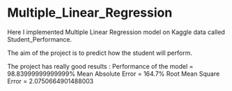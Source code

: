 # Multiple_Linear_Regression

Here I implemented Multiple Linear Regression model on Kaggle data called Student_Performance.

The aim of the project is to predict how the student will perform.

The project has really good results :
Performance of the model =  98.83999999999999%
Mean Absolute Error =  164.7%
Root Mean Square Error =  2.0750664901488003

